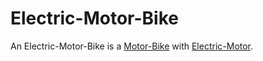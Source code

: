 # Electric-Motor-Bike

An Electric-Motor-Bike is a [Motor-Bike](200500003.md) with [Electric-Motor](200400009.md).

